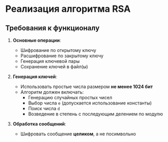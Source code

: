 # Реализация алгоритма RSA

## Требования к функционалу

1. **Основные операции**:
   - Шифрование по открытому ключу
   - Расшифрование по закрытому ключу
   - Генерация ключевой пары
   - Сохранение ключей в файл(ы)

2. **Генерация ключей**:
   - Использовать простые числа размером **не менее 1024 бит**
   - Алгоритм должен включать:
     * Генерацию случайных простых чисел
     * Выбор числа `e` (допускается использование константы)
     * Поиск числа `d`
     * Возведение в степень с последующим делением по модулю

3. **Обработка сообщений**:
   - Шифровать сообщение **целиком**, а не посимвольно
